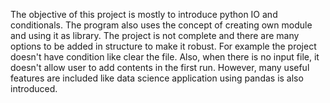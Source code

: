 The objective of this project is mostly to introduce python IO and
conditionals. 
The program also uses the concept of creating own module and using it as
library. 
The project is not complete and there are many options to be added in
structure to make it robust. For example the project doesn't have condition
like clear the file. Also, when there is no input file, it doesn't allow user
to add contents in the first run.
However, many useful features are included like data science application using
pandas is also introduced. 


